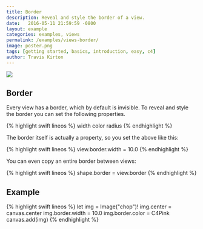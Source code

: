 ```yaml
---
title: Border
description: Reveal and style the border of a view.
date:   2016-05-11 21:59:59 -0800
layout: example
categories: examples, views
permalink: /examples/views-border/
image: poster.png
tags: [getting started, basics, introduction, easy, c4]
author: Travis Kirton
---
```

![](border.png)

## Border
Every view has a border, which by default is invisible. To reveal and style the border you can set the following properties.

{% highlight swift lineos %}
width
color
radius
{% endhighlight %}

The border itself is actually a property, so you set the above like this:

{% highlight swift lineos %}
view.border.width = 10.0
{% endhighlight %}

You can even copy an entire border between views:

{% highlight swift lineos %}
shape.border = view.border
{% endhighlight %}

## Example
{% highlight swift lineos %}
let img = Image("chop")!
img.center = canvas.center
img.border.width = 10.0
img.border.color = C4Pink
canvas.add(img)
{% endhighlight %}
